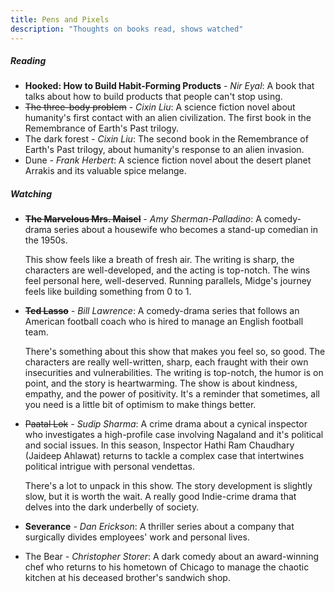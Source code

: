 ```yaml
---
title: Pens and Pixels
description: "Thoughts on books read, shows watched"
---
```


##### Reading

- **Hooked: How to Build Habit-Forming Products** *- Nir Eyal*: A book that talks about how to build products that people can't stop using.
- ~~The three-body problem~~ *- Cixin Liu*: A science fiction novel about humanity's first contact with an alien civilization. The first book in the Remembrance of Earth's Past trilogy.
-  The dark forest *- Cixin Liu*: The second book in the Remembrance of Earth's Past trilogy, about humanity's response to an alien invasion.
-   Dune *- Frank Herbert*: A science fiction novel about the desert planet Arrakis and its valuable spice melange. 

<!-- *Pending:*

-  The hitchhiker's guide to the galaxy *- Douglas Adams*
-  All the light we cannot see *- Anthony Doerr*
-  Ichigo Ichie *- Hector Garcia and Francesc Miralles*
-  Death's end *- Cixin Liu* 
-  The restaurant at the end of the universe *- Douglas Adams*
-  Life, the universe and everything *- Douglas Adams*
-  So long, and thanks for all the fish *- Douglas Adams*
-  Mostly harmless *- Douglas Adams*
-  And another thing... *- Eoin Colfer* -->

##### Watching 

- ~~**The Marvelous Mrs. Maisel**~~ *- Amy Sherman-Palladino*: A comedy-drama series about a housewife who becomes a stand-up comedian in the 1950s.

	This show feels like a breath of fresh air. The writing is sharp, the characters are well-developed, and the acting is top-notch. The wins feel personal here, well-deserved. Running parallels, Midge's journey feels like building something from 0 to 1. 

- ~~**Ted Lasso**~~ *- Bill Lawrence*: A comedy-drama series that follows an American football coach who is hired to manage an English football team.

	There's something about this show that makes you feel so, so good. The characters are really well-written, sharp, each fraught with their own insecurities and vulnerabilities. The writing is top-notch, the humor is on point, and the story is heartwarming. The show is about kindness, empathy, and the power of positivity. It's a reminder that sometimes, all you need is a little bit of optimism to make things better.

- ~~Paatal Lok~~ *- Sudip Sharma*: A crime drama about a cynical inspector who investigates a high-profile case involving Nagaland and it's political and social issues. In this season, Inspector Hathi Ram Chaudhary (Jaideep Ahlawat) returns to tackle a complex case that intertwines political intrigue with personal vendettas.
	
	There's a lot to unpack in this show. The story development is slightly slow, but it is worth the wait. A really good Indie-crime drama that delves into the dark underbelly of society. 


- **Severance** *- Dan Erickson*: A thriller series about a company that surgically divides employees' work and personal lives.

	
-   The Bear *- Christopher Storer*: A dark comedy about an award-winning chef who returns to his hometown of Chicago to manage the chaotic kitchen at his deceased brother's sandwich shop. 


<!-- *Pending:*

-   Attack on Titan *- Hajime Isayama*: An anime about humanity's fight against giant humanoid creatures known as Titans.
-   Better Call Saul *- Vince Gilligan*: A prequel to Breaking Bad, about the life of Jimmy McGill, a small-time lawyer who eventually becomes the sleazy lawyer Saul Goodman.
-   Shogun *- James Clavell*: A miniseries based on the novel of the same name, about an English sailor who becomes a samurai in feudal Japan.
-   The Mandalorian *- Jon Favreau*: A Star Wars series set after the fall of the Empire, following the adventures of a lone bounty hunter in the outer reaches of the galaxy. -->

<!--Left somewhere in between, yet to pick up:-     The Witcher *- Lauren Schmidt Hissrich*: A fantasy series based on the book series of the same name by Andrzej Sapkowski.-   Peaky Blinders *- Steven Knight*: A crime drama set in post-WWI Birmingham, UK.-   Shameless *- Paul Abbott*: A comedy-drama about a dysfunctional family.-   Sweet Tooth *- Jim Mickle*: A post-apocalyptic fairy tale about a hybrid animal-human child.-   Farzi *- Raj Nidimoru and Krishna D.K.*: A crime thriller set in Mumbai, India about a con artist replicating currency notes.-->